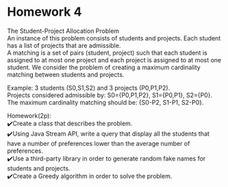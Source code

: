 # Homework 4
The Student-Project Allocation Problem  
An instance of this problem consists of students and projects. Each student has a list of projects that are admissible.  
A matching is a set of pairs (student, project) such that each student is assigned to at most one project and each project is assigned to at most one student. We consider the problem of creating a maximum cardinality matching between students and projects.  
  
Example: 3 students (S0,S1,S2) and 3 projects (P0,P1,P2).  
Projects considered admissible by: S0={P0,P1,P2}, S1={P0,P1}, S2={P0}.  
The maximum cardinality matching should be: {S0-P2, S1-P1, S2-P0}.  

Homework(2p):  
✔️Create a class that describes the problem.  
✔️Using Java Stream API, write a query that display all the students that have a number of preferences lower than the average number of preferences.  
✔️Use a third-party library in order to generate random fake names for students and projects.  
✔️Create a Greedy algorithm in order to solve the problem.
